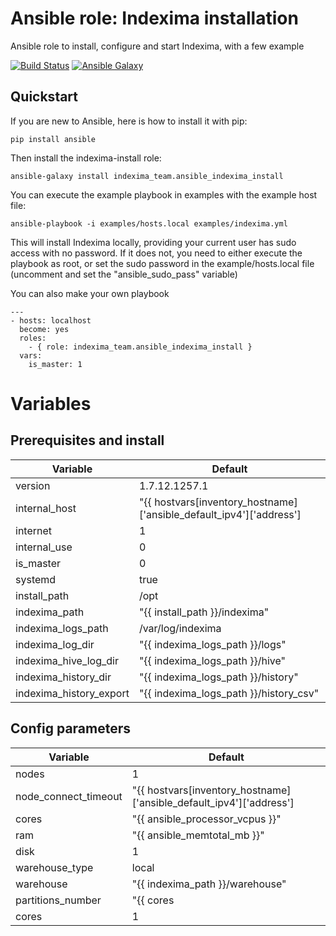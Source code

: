 # Ansible role: Indexima installation
Ansible role to install, configure and start Indexima, with a few example 

[![Build Status](https://travis-ci.com/indexima-dev/ansible-indexima-install.svg?branch=master)](https://travis-ci.com/indexima-dev/ansible-indexima-install)
[![Ansible Galaxy](https://img.shields.io/badge/ansible--galaxy-ansible__indexima__install-blue)](https://galaxy.ansible.com/indexima_team/ansible_indexima_install)

## Quickstart

If you are new to Ansible, here is how to install it with pip:

```pip install ansible```

Then install the indexima-install role:

```ansible-galaxy install indexima_team.ansible_indexima_install```

You can execute the example playbook in examples with the example host file:

```ansible-playbook -i examples/hosts.local examples/indexima.yml```

This will install Indexima locally, providing your current user has sudo access with no password.
If it does not, you need to either execute the playbook as root, or set the sudo password in the example/hosts.local file (uncomment and set the "ansible_sudo_pass" variable)

You can also make your own playbook

```
---
- hosts: localhost
  become: yes
  roles:
    - { role: indexima_team.ansible_indexima_install }
  vars:
    is_master: 1
```

# Variables

## Prerequisites and install

 Variable                 | Default                                                                                 |
| ----------------------- | --------------------------------------------------------------------------------------- |
| version                 | 1.7.12.1257.1                                                                           |
| internal_host           | "{{ hostvars[inventory_hostname]['ansible_default_ipv4']['address'] | d('LOCAL_IP') }}" |
| internet                | 1                                                                                       |
| internal_use            | 0
| is_master               | 0                                                                                       |
| systemd                 | true                                                                                    |
| install_path            | /opt                                                                                    |
| indexima_path           | "{{ install_path }}/indexima"                                                           |
| indexima_logs_path      | /var/log/indexima                                                                       |
| indexima_log_dir        | "{{ indexima_logs_path }}/logs"                                                         |
| indexima_hive_log_dir   | "{{ indexima_logs_path }}/hive"                                                         |
| indexima_history_dir    | "{{ indexima_logs_path }}/history"                                                      |
| indexima_history_export | "{{ indexima_logs_path }}/history_csv"                                                  |

## Config parameters

 Variable                 | Default                                                                                 |
| ----------------------- | --------------------------------------------------------------------------------------- |
| nodes                   | 1                                                                                       |
| node_connect_timeout    | "{{ hostvars[inventory_hostname]['ansible_default_ipv4']['address'] | d('LOCAL_IP') }}" |
| cores                   | "{{ ansible_processor_vcpus }}"                                                         |
| ram                     | "{{ ansible_memtotal_mb }}"                                                             |
| disk                    | 1                                                                                       |
| warehouse_type          | local                                                                                   |
| warehouse               | "{{ indexima_path }}/warehouse"                                                         |
| partitions_number       | "{{ cores|int * nodes }}"                                                               |
| cores                   | 1                                                                                       |